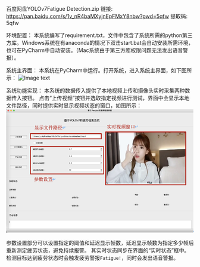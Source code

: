百度网盘YOLOv7Fatigue Detection.zip
链接: https://pan.baidu.com/s/1v_nR4baMXyjnEpFMxY8nbw?pwd=5qfw 提取码: 5qfw

环境配置：
本系统编写了requirement.txt，文件中包含了系统所需的python第三方库。Windows系统在有anaconda的情况下双击start.bat会自动安装所需环境，也可在PyCharm中自动安装。（Mac系统由于第三方库权限问题无法发出语音警报）。

系统主界面：
本系统在PyCharm中运行。打开系统，进入系统主界面，如下图所示：
![Image text](https://github.com/Sywanggg/YOLOv7Fatigue-Detection/blob/main/IMG/%E5%9B%BE%E7%89%871.png)

系统功能实现：
本系统的数据传入提供了本地视频上传和摄像头实时采集两种数据传入按钮。
点击“上传视频”按钮并选取指定视频进行测试，界面中会显示本地文件路径，同时提供实时显示视频状态的窗口，如图所示：
![Image text](https://github.com/Sywanggg/YOLOv7Fatigue-Detection/blob/main/IMG/%E5%9B%BE%E7%89%872.png)

参数设置部分可以设置指定的阈值和延迟显示帧数，延迟显示帧数为指定多少帧后重新测定疲劳状态，避免持续报警。
其实时状态同步在界面的“实时状态”框中。
检测目标达到疲劳状态时会触发疲劳警报`Fatigue!`，同时会发出语音警报。


